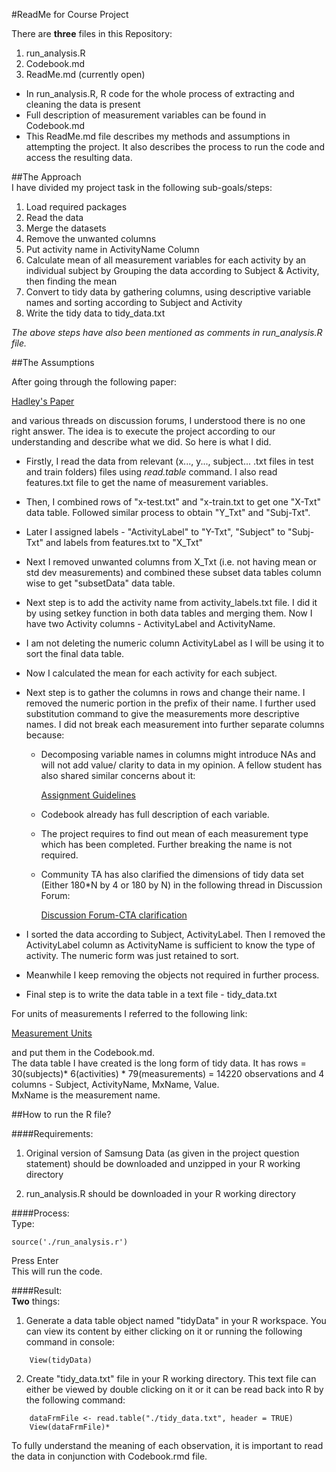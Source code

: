 #ReadMe for Course Project

There are **three** files in this Repository:
 
1. run_analysis.R  
2. Codebook.md
3. ReadMe.md (currently open)  

- In run_analysis.R, R code for the whole process of extracting and cleaning the data is present  
- Full description of measurement variables can be found in Codebook.md  
- This ReadMe.md file describes my methods and assumptions in attempting the project. It also describes the process to run the code and access the resulting data.  


##The Approach  
I have divided my project task in the following sub-goals/steps:  

1. Load required packages  
2. Read the data  
3. Merge the datasets  
4. Remove the unwanted columns  
5. Put activity name in ActivityName Column  
6. Calculate mean of all measurement variables for each activity by an individual subject by Grouping the data according to Subject & Activity, then finding the mean  
7. Convert to tidy data by gathering columns, using descriptive variable names and sorting according to Subject and Activity  
8. Write the tidy data to tidy_data.txt  

*The above steps have also been mentioned as comments in run_analysis.R file.*  

  
##The Assumptions

After going through the following paper:  

[Hadley's Paper](https://cran.r-project.org/web/packages/tidyr/vignettes/tidy-data.html)  

and various threads on discussion forums, I understood there is no one right answer. The idea is to execute the project according to our understanding and describe what we did. So here is what I did.  
* Firstly, I read the data from relevant (x..., y..., subject... .txt files in test and train folders) files using *read.table* command. I also read features.txt file to get the name of measurement variables.   
* Then, I combined rows of "x-test.txt" and "x-train.txt to get one "X-Txt" data table. Followed similar process to obtain "Y_Txt" and "Subj-Txt".   
* Later I assigned labels - "ActivityLabel" to "Y-Txt", "Subject" to "Subj-Txt" and labels from features.txt to "X_Txt"    
* Next I removed unwanted columns from X_Txt (i.e. not having mean or std dev measurements) and combined these subset data tables column wise to get "subsetData" data table.   
* Next step is to add the activity name from activity_labels.txt file. I did it by using setkey function in both data tables and merging them. Now I have two Activity columns - ActivityLabel and ActivityName. 
* I am not deleting the numeric column ActivityLabel as I will be using it to sort the final data table.   
* Now I calculated the mean for each activity for each subject.  
* Next step is to gather the columns in rows and change their name. I removed the numeric portion in the prefix of their name. I further used substitution command to give the measurements more descriptive names.
I did not break each measurement into further separate columns because:     
     * Decomposing variable names in columns might introduce NAs and will not add value/ clarity to data in my opinion. A fellow student has also shared similar concerns about it:   

         [Assignment Guidelines](https://thoughtfulbloke.wordpress.com/2015/09/09/getting-and-cleaning-the-assignment/)  

     * Codebook already has full description of each variable.   
     * The project requires to find out mean of each measurement type which has been completed. Further breaking the name is not required.   
     * Community TA has also clarified the dimensions of tidy data set (Either 180*N by 4 or 180 by N) in the following thread in Discussion Forum:
	 
	     [Discussion Forum-CTA clarification](https://class.coursera.org/getdata-035/forum/thread?thread_id=94)
	 
* I sorted the data according to Subject, ActivityLabel. Then I removed the ActivityLabel column as ActivityName is sufficient to know the type of activity. The numeric form was just retained to sort. 
* Meanwhile I keep removing the objects not required in further process.   
* Final step is to write the data table in a text file - tidy_data.txt   

For units of measurements I referred to the following link:  

[Measurement Units](http://archive.ics.uci.edu/ml/machine-learning-databases/00240/UCI%20HAR%20Dataset.names)  

and put them in the Codebook.md.   
The data table I have created is the long form of tidy data. It has rows = 30(subjects)* 6(activities) * 79(measurements) = 14220 observations and 4 columns - Subject, ActivityName, MxName, Value.  
MxName is the measurement name.  
 
    
##How to run the R file?  

  
####Requirements:  
1. Original version of Samsung Data (as given in the project question statement) should be downloaded and unzipped in your R working directory   

2. run_analysis.R should be downloaded in your R working directory  

  
####Process:  
Type:   

    source('./run_analysis.r')  

Press Enter  
This will run the code.  

  
####Result:  
**Two** things:
  
1. Generate a data table object named "tidyData" in your R workspace. You can view its content by either clicking on it or running the following command in console:   

````
    View(tidyData)   
````   

2. Create "tidy_data.txt" file in your R working directory. This text file can either be viewed by double clicking on it or it can be read back into R by the following command:  

````
    dataFrmFile <- read.table("./tidy_data.txt", header = TRUE)  
    View(dataFrmFile)*  
````

To fully understand the meaning of each observation, it is important to read the data in conjunction with Codebook.rmd file.   



